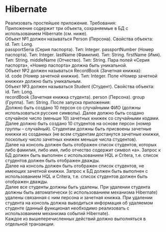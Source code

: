 # Hibernate
Реализовать простейшее приложение. Требования:  
Приложение содержит три объекта, сохраняемые в БД с использованием Hibernate (см. ниже).  
Объект №1 должен называться Person (Персона). Свойства объекта:  
id. Тип: Long.  
passportSeria (Серия паспорта). Тип: Integer. 
passportNumber (Номер паспорта). Тип: Integer. 
lastName (Фамилия). Тип: String. 
firstName (Имя). Тип: String. 
middleName (Отчество). Тип: String. 
Пара полей «Серия паспорта», «Номер паспорта» должна быть уникальной.  
Объект №2 должен называться RecordBook (Зачетная книжка):  
id. 
code (Номер зачетной книжки). Тип: Integer. 
Поле «Номер зачетной книжки» должно быть уникальным.  
Объект №3 должен называться Student (Студент). Свойства объекта:  
id. Тип: Long.  
recordBook (Зачетная книжка студента). 
person (Персона). 
group (Группа). Тип: String. 
После запуска приложения:  
Должно быть создано 10 персон со случайными ФИО (должны использоваться русские символы). 
Далее должно быть создано случайное число (меньше 10) зачетных книжек со случайными кодами.  
Далее должно быть создано 10 студентов на основе персон (номер группы – случайный). Студентам должны быть присвоены зачетные книжки из созданных (не всем студентам достанутся зачетные книжки, поскольку число зачетных книжек меньше числа студентов).  
Далее на консоль должен быть отображен список студентов, которых либо фамилия, либо имя, либо отчество содержит символ «а». Запрос к БД должен быть выполнен с использованием HQL и Critera, т.е. список студентов должен быть отображен дважды.  
Далее на консоль должен быть отображен список студентов, не имеющих зачетной книжки. Запрос к БД должен быть выполнен с использованием HQL и Critera, т.е. список студентов должен быть отображен дважды.  
Далее все студенты должны быть удалены. При удалении студента должны быть автоматически (с использованием механизма Hibernate) удалены связанная с ним персона и зачетная книжка. При удалении студента на консоль должна выводиться информация об удаляемом студенте (данный функционал необходимо реализовать с использованием механизма событий Hibernate).  
Каждое из вышеперечисленных действий должно выполняться в отдельной транзакции.  

